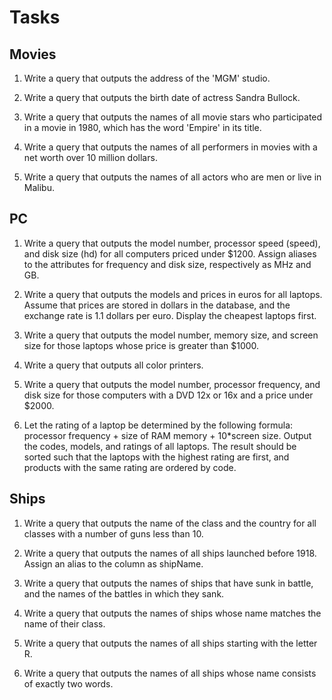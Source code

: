 # Tasks

## Movies

1. Write a query that outputs the address of the 'MGM' studio.

2. Write a query that outputs the birth date of actress Sandra Bullock.

3. Write a query that outputs the names of all movie stars who participated in a movie in 1980, which has the word 'Empire' in its title.

4. Write a query that outputs the names of all performers in movies with a net worth over 10 million dollars.

5. Write a query that outputs the names of all actors who are men or live in Malibu.

## PC

1. Write a query that outputs the model number, processor speed (speed), and disk size (hd) for all computers priced under $1200. Assign aliases to the attributes for frequency and disk size, respectively as MHz and GB.

2. Write a query that outputs the models and prices in euros for all laptops. Assume that prices are stored in dollars in the database, and the exchange rate is 1.1 dollars per euro. Display the cheapest laptops first.

3. Write a query that outputs the model number, memory size, and screen size for those laptops whose price is greater than $1000.

4. Write a query that outputs all color printers.

5. Write a query that outputs the model number, processor frequency, and disk size for those computers with a DVD 12x or 16x and a price under $2000.

6. Let the rating of a laptop be determined by the following formula: processor frequency + size of RAM memory + 10*screen size. Output the codes, models, and ratings of all laptops. The result should be sorted such that the laptops with the highest rating are first, and products with the same rating are ordered by code.

## Ships

1. Write a query that outputs the name of the class and the country for all classes with a number of guns less than 10.

2. Write a query that outputs the names of all ships launched before 1918. Assign an alias to the column as shipName.

3. Write a query that outputs the names of ships that have sunk in battle, and the names of the battles in which they sank.

4. Write a query that outputs the names of ships whose name matches the name of their class.

5. Write a query that outputs the names of all ships starting with the letter R.

6. Write a query that outputs the names of all ships whose name consists of exactly two words.
